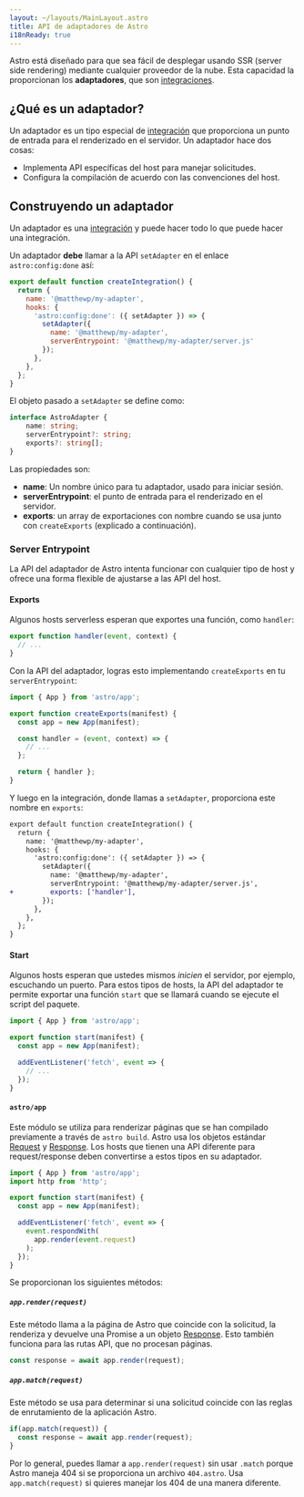 ```yaml
---
layout: ~/layouts/MainLayout.astro
title: API de adaptadores de Astro
i18nReady: true
---
```


Astro está diseñado para que sea fácil de desplegar usando SSR (server side rendering) mediante cualquier proveedor de la nube. Esta capacidad la proporcionan los __adaptadores__, que son [integraciones](/es/reference/integrations-reference/).

## ¿Qué es un adaptador?

Un adaptador es un tipo especial de [integración](/es/reference/integrations-reference/) que proporciona un punto de entrada para el renderizado en el servidor. Un adaptador hace dos cosas:

- Implementa API específicas del host para manejar solicitudes.
- Configura la compilación de acuerdo con las convenciones del host.

## Construyendo un adaptador

Un adaptador es una [integración](/es/reference/integrations-reference/) y puede hacer todo lo que puede hacer una integración.

Un adaptador __debe__ llamar a la API `setAdapter` en el enlace `astro:config:done` así:

```js
export default function createIntegration() {
  return {
    name: '@matthewp/my-adapter',
    hooks: {
      'astro:config:done': ({ setAdapter }) => {
        setAdapter({
          name: '@matthewp/my-adapter',
          serverEntrypoint: '@matthewp/my-adapter/server.js'
        });
      },
    },
  };
}
```

El objeto pasado a `setAdapter` se define como:

```ts
interface AstroAdapter {
	name: string;
	serverEntrypoint?: string;
	exports?: string[];
}
```

Las propiedades son:

* __name__: Un nombre único para tu adaptador, usado para iniciar sesión.
* __serverEntrypoint__: el punto de entrada para el renderizado en el servidor.
* __exports__: un array de exportaciones con nombre cuando se usa junto con `createExports` (explicado a continuación).

### Server Entrypoint

La API del adaptador de Astro intenta funcionar con cualquier tipo de host y ofrece una forma flexible de ajustarse a las API del host.

#### Exports

Algunos hosts serverless esperan que exportes una función, como `handler`:

```js
export function handler(event, context) {
  // ...
}
```

Con la API del adaptador, logras esto implementando `createExports` en tu `serverEntrypoint`:

```js
import { App } from 'astro/app';

export function createExports(manifest) {
  const app = new App(manifest);

  const handler = (event, context) => {
    // ...
  };

  return { handler };
}
```

Y luego en la integración, donde llamas a `setAdapter`, proporciona este nombre en `exports`:

```diff
export default function createIntegration() {
  return {
    name: '@matthewp/my-adapter',
    hooks: {
      'astro:config:done': ({ setAdapter }) => {
        setAdapter({
          name: '@matthewp/my-adapter',
          serverEntrypoint: '@matthewp/my-adapter/server.js',
+         exports: ['handler'],
        });
      },
    },
  };
}
```

#### Start

Algunos hosts esperan que ustedes mismos *inicien* el servidor, por ejemplo, escuchando un puerto. Para estos tipos de hosts, la API del adaptador te permite exportar una función `start` que se llamará cuando se ejecute el script del paquete.

```js
import { App } from 'astro/app';

export function start(manifest) {
  const app = new App(manifest);

  addEventListener('fetch', event => {
    // ...
  });
}
```

#### `astro/app`

Este módulo se utiliza para renderizar páginas que se han compilado previamente a través de `astro build`. Astro usa los objetos estándar [Request](https://developer.mozilla.org/es/docs/Web/API/Request) y [Response](https://developer.mozilla.org/es/docs/Web/API/Response). Los hosts que tienen una API diferente para request/response deben convertirse a estos tipos en su adaptador.

```js
import { App } from 'astro/app';
import http from 'http';

export function start(manifest) {
  const app = new App(manifest);

  addEventListener('fetch', event => {
    event.respondWith(
      app.render(event.request)
    );
  });
}
```

Se proporcionan los siguientes métodos:

##### `app.render(request)`

Este método llama a la página de Astro que coincide con la solicitud, la renderiza y devuelve una Promise a un objeto [Response](https://developer.mozilla.org/es/docs/Web/API/Response). Esto también funciona para las rutas API, que no procesan páginas.

```js
const response = await app.render(request);
```

##### `app.match(request)`

Este método se usa para determinar si una solicitud coincide con las reglas de enrutamiento de la aplicación Astro.

```js
if(app.match(request)) {
  const response = await app.render(request);
}
```

Por lo general, puedes llamar a `app.render(request)` sin usar `.match` porque Astro maneja 404 si se proporciona un archivo `404.astro`. Usa `app.match(request)` si quieres manejar los 404 de una manera diferente.
